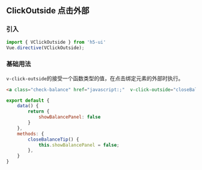## ClickOutside 点击外部

### 引入

``` javascript
import { VClickOutside } from 'h5-ui'
Vue.directive(VClickOutside);
```

### 基础用法

`v-click-outside`的接受一个函数类型的值，在点击绑定元素的外部时执行。

```html
<a class="check-balance" href="javascript:;"  v-click-outside="closeBalanceTip">
```

``` javascript
export default {
    data() {
        return {
            showBalancePanel: false
        }
    },
    methods: {
        closeBalanceTip() {
            this.showBalancePanel = false;
        },
    }
}
```
